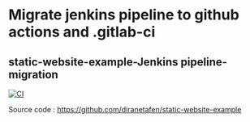 # Migrate jenkins pipeline to github actions and .gitlab-ci
## static-website-example-Jenkins pipeline-migration
[![CI](https://github.com/ulrichmonji/cicd-static-website/workflows/static-website/badge.svg?event=push)](https://github.com/ulrichmonji/cicd-static-website/actions?query=workflow%3ACI)




Source code : https://github.com/diranetafen/static-website-example
